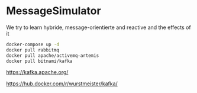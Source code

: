 # MessageSimulator
We try to learn hybride, message-orientierte and reactive and the effects of it 


```bash
docker-compose up -d
docker pull rabbitmq
docker pull apache/activemq-artemis
docker pull bitnami/kafka
```

https://kafka.apache.org/

https://hub.docker.com/r/wurstmeister/kafka/
